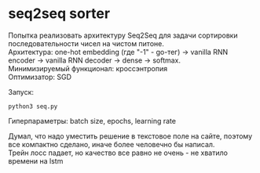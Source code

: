 # seq2seq sorter

Попытка реализовать архитектуру Seq2Seq для задачи сортировки последовательности чисел на чистом питоне.  
Архитектура: one-hot embedding (где "-1" - go-тег) -> vanilla RNN encoder -> vanilla RNN decoder -> dense -> softmax.  
Минимизируемый функционал: кроссэнтропия  
Оптимизатор: SGD

Запуск:  
```
python3 seq.py
```

Гиперпараметры: batch size, epochs, learning rate

Думал, что надо уместить решение в текстовое поле на сайте, поэтому все компактно сделано, иначе более человечно бы написал.  
Трейн лосс падает, но качество все равно не очень - не хватило времени на lstm

